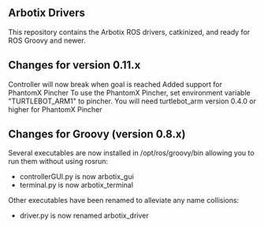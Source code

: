 ## Arbotix Drivers

This repository contains the Arbotix ROS drivers, catkinized, and ready for ROS Groovy and newer.

## Changes for version 0.11.x
Controller will now break when goal is reached
Added support for PhantomX Pincher 
   To use the PhantomX Pincher, set environment variable "TURTLEBOT_ARM1" to pincher. You will need turtlebot_arm version 0.4.0 or higher for PhantomX Pincher 

## Changes for Groovy (version 0.8.x)

Several executables are now installed in /opt/ros/groovy/bin allowing you to run them without using rosrun:
 * controllerGUI.py is now arbotix_gui
 * terminal.py is now arbotix_terminal

Other executables have been renamed to alleviate any name collisions:
 * driver.py is now renamed arbotix_driver


